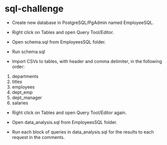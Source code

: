 # sql-challenge

- Create new database in PostgreSQL/PgAdmin named EmployeeSQL.

- Right click on Tables and open Query Tool/Editor.

- Open schema.sql from EmployeesSQL folder.

- Run schema.sql

- Import CSVs to tables, with header and comma delimiter, in the following order:

1. departments
2. titles
3. employees
4. dept_emp
5. dept_manager
6. salaries

- Right click on Tables and open Query Tool/Editor again.

- Open data_analysis.sql from EmployeesSQL folder.

- Run each block of queries in data_analysis.sql for the results to each request in the comments.
